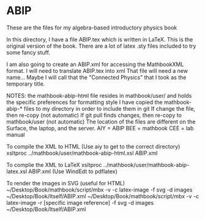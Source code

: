 # ABIP

These are the files for my algebra-based introductory physics book		

In this directory, I have a file ABIP.tex which is written in LaTeX.  This is the original version of the book.
There are a lot of latex .sty files included to try some fancy stuff.

I am also going to create an ABIP.xml for accessing the MathbookXML format.
I will need to translate ABIP.tex into xml 
That file will need a new name...  Maybe I will call that the "Connected Physics" that I took as the temporary title.

NOTES:
the mathbook-abip-html file resides in mathbook/user/ and holds the specific preferences for formatting style
	I have copied the mathbook-abip-* files to my directory in order to include them in git
	If change the file, then re-copy (not automatic)
	If git pull finds changes, then re-copy to mathbook/user (not automatic)
The location of the files are different on the Surface, the laptop, and the server.
AIY = ABIP
BEE = mathbook
CEE = lab manual

To compile the XML to HTML 
	(Use aiy to get to the correct directory)
	xsltproc ../mathbook/user/mathbook-abip-html.xsl ABIP.xml

To complie the XML to LaTeX
	xsltproc ../mathbook/user/mathbook-abip-latex.xsl ABIP.xml
	(Use WindEdt to pdflatex)

To render the images in SVG (useful for HTML)
	~/Desktop/Book/mathbook/script/mbx -v -c latex-image -f svg -d images ~/Desktop/Book/Itself/ABIP.xml
	~/Desktop/Book/mathbook/script/mbx -v -c latex-image -r [specific image reference] -f svg -d images ~/Desktop/Book/Itself/ABIP.xml

